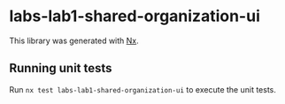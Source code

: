 # labs-lab1-shared-organization-ui

This library was generated with [Nx](https://nx.dev).

## Running unit tests

Run `nx test labs-lab1-shared-organization-ui` to execute the unit tests.
